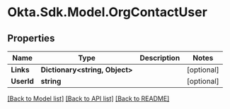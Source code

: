 # Okta.Sdk.Model.OrgContactUser
## Properties

Name | Type | Description | Notes
------------ | ------------- | ------------- | -------------
**Links** | **Dictionary&lt;string, Object&gt;** |  | [optional] 
**UserId** | **string** |  | [optional] 

[[Back to Model list]](../README.md#documentation-for-models) [[Back to API list]](../README.md#documentation-for-api-endpoints) [[Back to README]](../README.md)

